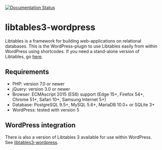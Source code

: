[![Documentation Status](https://readthedocs.org/projects/libtables3/badge/?version=latest)](https://libtables3.readthedocs.io/en/latest/?badge=latest)

# libtables3-wordpress

Libtables is a framework for building web-applications on relational databases. This is the WordPress-plugin to use Libtables easily from within WordPress using shortcodes. If you need a stand-alone version of Libtables, go [here](https://github.com/bartnv/libtables3/).

## Requirements
  * PHP: version 7.0 or newer
  * jQuery: version 3.0 or newer
  * Browser: ECMAscript 2015 (ES6) support (Edge 15+, Firefox 54+, Chrome 51+, Safari 10+, Samsung Internet 5+)
  * Database: PostgreSQL 9.5+, MySQL 5.6+, MariaDB 10.0+ or SQLite 3+
  * WordPress: tested with version 5

## WordPress integration

There is also a version of Libtables 3 available for use within WordPress. See [libtables3-wordpress](https://github.com/bartnv/libtables3-wordpress/).
